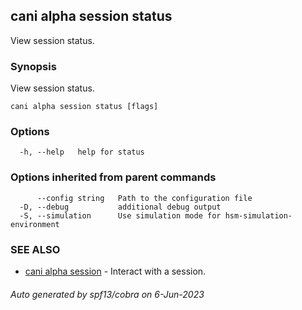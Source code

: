 ## cani alpha session status

View session status.

### Synopsis

View session status.

```
cani alpha session status [flags]
```

### Options

```
  -h, --help   help for status
```

### Options inherited from parent commands

```
      --config string   Path to the configuration file
  -D, --debug           additional debug output
  -S, --simulation      Use simulation mode for hsm-simulation-environment
```

### SEE ALSO

* [cani alpha session](cani_alpha_session.md)	 - Interact with a session.

###### Auto generated by spf13/cobra on 6-Jun-2023
